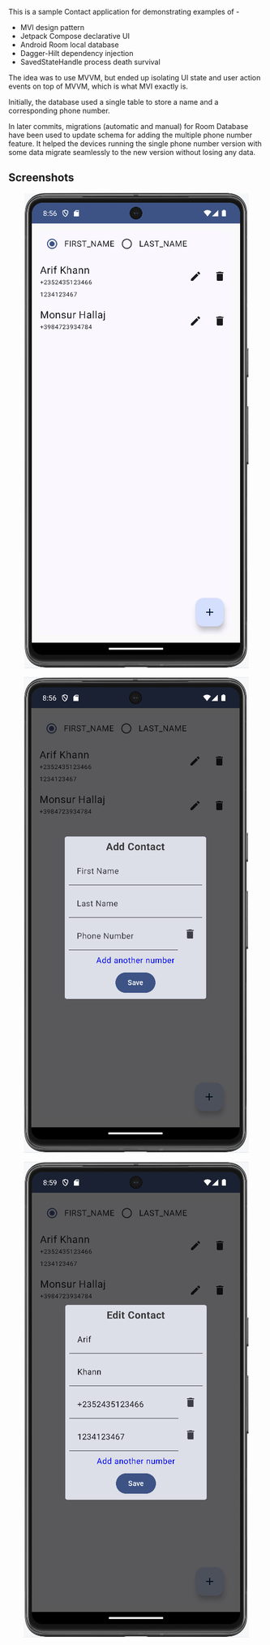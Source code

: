 This is a sample Contact application for demonstrating examples of -
* MVI design pattern
* Jetpack Compose declarative UI
* Android Room local database
* Dagger-Hilt dependency injection
* SavedStateHandle process death survival

The idea was to use MVVM, but ended up isolating UI state and user action events on top of MVVM, which is what MVI exactly is.

Initially, the database used a single table to store a name and a corresponding phone number.

In later commits, migrations (automatic and manual) for Room Database have been used to update schema for adding the multiple phone number feature. It helped the devices running the single phone number version with some data migrate seamlessly to the new version without losing any data.

## Screenshots
<p style="text-align: center">
    <img alt="home" src="images/home.png" />
</p>
<p style="text-align: center">
    <img alt="add" src="images/add.png" />
</p>
<p style="text-align: center">
    <img alt="edit" src="images/edit.png" />
</p>

